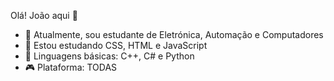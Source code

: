   Olá! João aqui 👋

- 🔭 Atualmente, sou estudante de Eletrónica, Automação e Computadores
- 🌱 Estou estudando CSS, HTML e JavaScript
- 🥉 Linguagens básicas: C++, C# e Python
- 🎮 Plataforma: TODAS
